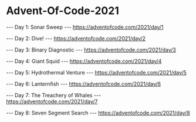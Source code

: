 # Advent-Of-Code-2021

--- Day 1: Sonar Sweep ---
https://adventofcode.com/2021/day/1

--- Day 2: Dive! ---
https://adventofcode.com/2021/day/2

--- Day 3: Binary Diagnostic ---
https://adventofcode.com/2021/day/3

--- Day 4: Giant Squid ---
https://adventofcode.com/2021/day/4

--- Day 5: Hydrothermal Venture ---
https://adventofcode.com/2021/day/5

--- Day 6: Lanternfish ---
https://adventofcode.com/2021/day/6

--- Day 7: The Treachery of Whales ---
https://adventofcode.com/2021/day/7

--- Day 8: Seven Segment Search ---
https://adventofcode.com/2021/day/8